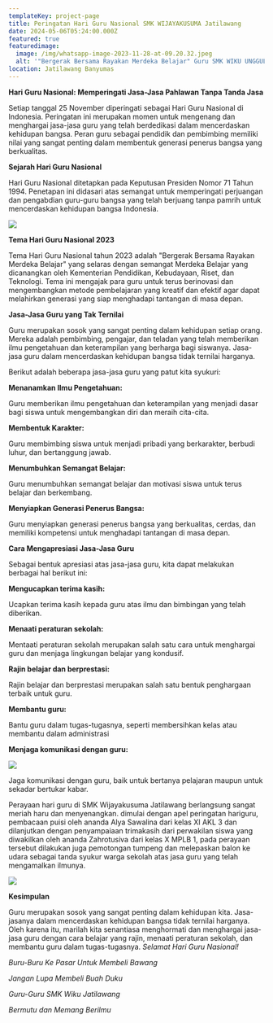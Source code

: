 ```yaml
---
templateKey: project-page
title: Peringatan Hari Guru Nasional SMK WIJAYAKUSUMA Jatilawang
date: 2024-05-06T05:24:00.000Z
featured: true
featuredimage:
  image: /img/whatsapp-image-2023-11-28-at-09.20.32.jpeg
  alt: '"Bergerak Bersama Rayakan Merdeka Belajar" Guru SMK WIKU UNGGUL dan Berilmu'
location: Jatilawang Banyumas
---
```

**Hari Guru Nasional: Memperingati Jasa-Jasa Pahlawan Tanpa Tanda Jasa**

Setiap tanggal 25 November diperingati sebagai Hari Guru Nasional di Indonesia. Peringatan ini merupakan momen untuk mengenang dan menghargai jasa-jasa guru yang telah berdedikasi dalam mencerdaskan kehidupan bangsa. Peran guru sebagai pendidik dan pembimbing memiliki nilai yang sangat penting dalam membentuk generasi penerus bangsa yang berkualitas.

**Sejarah Hari Guru Nasional**

Hari Guru Nasional ditetapkan pada Keputusan Presiden Nomor 71 Tahun 1994. Penetapan ini didasari atas semangat untuk memperingati perjuangan dan pengabdian guru-guru bangsa yang telah berjuang tanpa pamrih untuk mencerdaskan kehidupan bangsa Indonesia.

![](/img/whatsapp-image-2023-11-29-at-21.42.56.jpeg)

**Tema Hari Guru Nasional 2023**

Tema Hari Guru Nasional tahun 2023 adalah "Bergerak Bersama Rayakan Merdeka Belajar"  yang selaras dengan semangat Merdeka Belajar yang dicanangkan oleh Kementerian Pendidikan, Kebudayaan, Riset, dan Teknologi. Tema ini mengajak para guru untuk terus berinovasi dan mengembangkan metode pembelajaran yang kreatif dan efektif agar dapat melahirkan generasi yang siap menghadapi tantangan di masa depan.

**Jasa-Jasa Guru yang Tak Ternilai**

Guru merupakan sosok yang sangat penting dalam kehidupan setiap orang. Mereka adalah pembimbing, pengajar, dan teladan yang telah memberikan ilmu pengetahuan dan keterampilan yang berharga bagi siswanya. Jasa-jasa guru dalam mencerdaskan kehidupan bangsa tidak ternilai harganya.

Berikut adalah beberapa jasa-jasa guru yang patut kita syukuri:

**Menanamkan Ilmu Pengetahuan:** 

Guru memberikan ilmu pengetahuan dan keterampilan yang menjadi dasar bagi siswa untuk mengembangkan diri dan meraih cita-cita.

**Membentuk Karakter:**

 Guru membimbing siswa untuk menjadi pribadi yang berkarakter, berbudi luhur, dan bertanggung jawab.

**Menumbuhkan Semangat Belajar:** 

Guru menumbuhkan semangat belajar dan motivasi siswa untuk terus belajar dan berkembang.

**Menyiapkan Generasi Penerus Bangsa:** 

Guru menyiapkan generasi penerus bangsa yang berkualitas, cerdas, dan memiliki kompetensi untuk menghadapi tantangan di masa depan.

**Cara Mengapresiasi Jasa-Jasa Guru**

Sebagai bentuk apresiasi atas jasa-jasa guru, kita dapat melakukan berbagai hal berikut ini:

**Mengucapkan terima kasih:** 

Ucapkan terima kasih kepada guru atas ilmu dan bimbingan yang telah diberikan.

**Menaati peraturan sekolah:** 

Mentaati peraturan sekolah merupakan salah satu cara untuk menghargai guru dan menjaga lingkungan belajar yang kondusif.

**Rajin belajar dan berprestasi:** 

Rajin belajar dan berprestasi merupakan salah satu bentuk penghargaan terbaik untuk guru.

**Membantu guru:** 

Bantu guru dalam tugas-tugasnya, seperti membersihkan kelas atau membantu dalam administrasi

**Menjaga komunikasi dengan guru:** 

![](/img/whatsapp-image-2023-11-26-at-23.13.48.jpeg)

Jaga komunikasi dengan guru, baik untuk bertanya pelajaran maupun untuk sekadar bertukar kabar.

 Perayaan hari guru di SMK Wijayakusuma Jatilawang berlangsung sangat meriah haru dan menyenangkan. dimulai dengan apel peringatan hariguru, pembacaan puisi oleh ananda Alya Sawalina dari kelas XI AKL 3 dan dilanjutkan dengan penyampaiaan trimakasih dari perwakilan siswa yang diwakilkan oleh ananda Zahrotusiva dari kelas X MPLB 1, pada perayaan tersebut dilakukan juga pemotongan tumpeng dan melepaskan balon ke udara sebagai tanda syukur warga sekolah atas jasa guru yang telah mengamalkan ilmunya.         

![](/img/whatsapp-image-2023-11-25-at-09.04.25.jpeg)

**Kesimpulan**

Guru merupakan sosok yang sangat penting dalam kehidupan kita. Jasa-jasanya dalam mencerdaskan kehidupan bangsa tidak ternilai harganya. Oleh karena itu, marilah kita senantiasa menghormati dan menghargai jasa-jasa guru dengan cara belajar yang rajin, menaati peraturan sekolah, dan membantu guru dalam tugas-tugasnya. *Selamat Hari Guru Nasional!*

*B﻿uru-Buru Ke Pasar Untuk Membeli Bawang*

*J﻿angan Lupa Membeli Buah Duku*

*G﻿uru-Guru SMK Wiku Jatilawang* 

*B﻿ermutu dan Memang Berilmu*